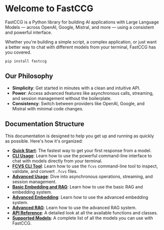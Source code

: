 # Welcome to FastCCG

FastCCG is a Python library for building AI applications with Large Language Models — across OpenAI, Google, Mistral, and more — using a consistent and powerful interface.

Whether you're building a simple script, a complex application, or just want a better way to chat with different models from your terminal, FastCCG has you covered.

`pip install fastccg`

## Our Philosophy

- **Simplicity**: Get started in minutes with a clean and intuitive API.
- **Power**: Access advanced features like asynchronous calls, streaming, and session management without the boilerplate.
- **Consistency**: Switch between providers like OpenAI, Google, and Mistral with minimal code changes.

## Documentation Structure

This documentation is designed to help you get up and running as quickly as possible. Here's how it's organized:

- **[Quick Start](./quick_start.md)**: The fastest way to get your first response from a model.
- **[CLI Usage](./cli_usage.md)**: Learn how to use the powerful command-line interface to chat with models directly from your terminal.
- **[FCVS CLI Tool](./fcvs_cli.md)**: Learn how to use the `fcvs` command-line tool to inspect, validate, and convert `.fcvs` files.
- **[Advanced Usage](./advanced_usage.md)**: Dive into asynchronous operations, streaming, and session management.
- **[Basic Embedding and RAG](./embedding_and_rag.md)**: Learn how to use the basic RAG and embedding system.
- **[Advanced Embedding](./advanced_embedding.md)**: Learn how to use the advanced embedding system.
- **[Advanced RAG](./advanced_rag.md)**: Learn how to use the advanced RAG system.
- **[API Reference](./api_reference.md)**: A detailed look at all the available functions and classes.
- **[Supported Models](./supported_models.md)**: A complete list of all the models you can use with FastCCG.
